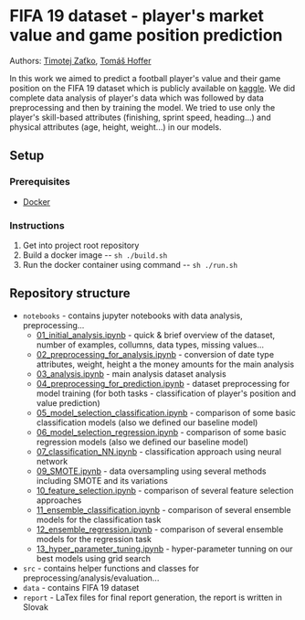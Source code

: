 # FIFA 19 dataset - player's market value and game position prediction

Authors: [Timotej Zaťko](https://github.com/timzatko), [Tomáš Hoffer](https://github.com/tomhoffer)

In this work we aimed to predict a football player's value and their game position on the FIFA 19 dataset which is publicly available on [kaggle](https://www.kaggle.com/karangadiya/fifa19). We did complete data analysis of player's data which was followed by data preprocessing and then by training the model. We tried to use only the player's skill-based attributes (finishing, sprint speed, heading...) and physical attributes (age, height, weight...) in our models.

## Setup

### Prerequisites

- [Docker](https://www.docker.com/)

### Instructions

1. Get into project root repository
2. Build a docker image -- `sh ./build.sh`
3. Run the docker container using command -- `sh ./run.sh`

## Repository structure

- `notebooks` - contains jupyter notebooks with data analysis, preprocessing...
    - [01_initial_analysis.ipynb](notebooks/01_initial_analysis.ipynb) - quick & brief overview of the dataset, number of examples, collumns, data types, missing values...
    - [02_preprocessing_for_analysis.ipynb](notebooks/02_preprocessing_for_analysis.ipynb) - conversion of date type attributes, weight, height a the money amounts for the main analysis
    - [03_analysis.ipynb](notebooks/03_analysis.ipynb) - main analysis dataset analysis
    - [04_preprocessing_for_prediction.ipynb](notebooks/04_preprocessing_for_prediction.ipynb) - dataset preprocessing for model training (for both tasks - classification of player's position and value prediction)
    - [05_model_selection_classification.ipynb](notebooks/05_model_selection_classification.ipynb) - comparison of some basic classification models (also we defined our baseline model)
    - [06_model_selection_regression.ipynb](notebooks/06_model_selection_regression.ipynb) - comparison of some basic regression models (also we defined our baseline model)
    - [07_classification_NN.ipynb](notebooks/07_classification_NN.ipynb) - classification approach using neural network
    - [09_SMOTE.ipynb](notebooks/09_SMOTE.ipynb) - data oversampling using several methods including SMOTE and its variations
    - [10_feature_selection.ipynb](notebooks/10_feature_selection.ipynb) - comparison of several feature selection approaches
    - [11_ensemble_classification.ipynb](notebooks/11_ensemble_classification.ipynb) - comparison of several ensemble models for the classification task
    - [12_ensemble_regression.ipynb](notebooks/12_ensemble_regression.ipynb) - comparison of several ensemble models for the regression task
    - [13_hyper_parameter_tuning.ipynb](notebooks/13_hyper_parameter_tuning.ipynb) - hyper-parameter tunning on our best models using grid search
- `src` - contains helper functions and classes for preprocessing/analysis/evaluation...
- `data` - contains FIFA 19 dataset
- `report` - LaTex files for final report generation, the report is written in Slovak
